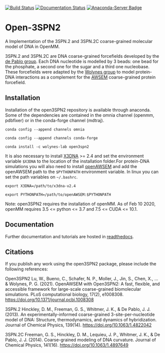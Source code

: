 [![Build Status](https://travis-ci.org/cabb99/open3spn2.svg?branch=master)](https://travis-ci.org/cabb99/open3spn2?branch=master)
[![Documentation Status](https://readthedocs.org/projects/open3spn2/badge/?version=latest)](https://open3spn2.readthedocs.io/en/latest/?badge=latest)
[![Anaconda-Server Badge](https://anaconda.org/wolynes-lab/open3spn2/badges/installer/conda.svg)](https://conda.anaconda.org/wolynes-lab)

# Open-3SPN2
A Implementation of the 3SPN.2 and 3SPN.2C coarse-grained molecular model of DNA in OpenMM.

3SPN.2 and 3SPN.2C are DNA coarse-grained forcefields developed by the [de Pablo group](https://pme.uchicago.edu/group/de-pablo-group). Each DNA nucleotide is modelled by 3 beads: one bead for the phosphate, a second one for the sugar and a third one nucleobase. These forcefields were adapted by the [Wolynes group](https://wolynes.rice.edu/) to model protein-DNA interactions as a complement for the [AWSEM](https://github.com/npschafer/openawsem) coarse-grained protein forcefield.

## Installation

Installation of the open3SPN2 repository is available through anaconda. Some of the dependencies  are contained in the omnia channel (openmm, pdbfixer) or in the conda-forge channel (mdtraj).

```conda config --append channels omnia```

```conda config --append channels conda-forge```

```conda install -c wolynes-lab open3spn2```

It is also necessary to install [X3DNA](http://x3dna.org/) >= 2.4 and set the environment variable `$X3DNA` to the location of the installation folder.For protein-DNA simulations you will also need to install [openAWSEM](https://github.com/npschafer/openawsem) and add the openAWSEM path to the `$PYTHONPATH` environment variable. In linux you can set the path variables on `~/.bashrc`.

```export X3DNA=/path/to/x3dna-v2.4```

```export PYTHONPATH=/path/to/openAWSEM:$PYTHONPATH```

Note: open3SPN2 requires the installation of openMM. As of Feb 10 2020, openMM requires 3.5 <= python <= 3.7 and 7.5 <= CUDA <= 10.1.

## Documentation

Further documentation and tutorials are hosted in [readthedocs](https://open3spn2.readthedocs.io/en/latest/).

## Citations

If you publish any work using the open3SPN2 package, please include the following references:

Open3SPN2
Lu, W., Bueno, C., Schafer, N. P., Moller, J., Jin, S., Chen, X., ... & Wolynes, P. G. (2021). OpenAWSEM with Open3SPN2: A fast, flexible, and accessible framework for large-scale coarse-grained biomolecular simulations. PLoS computational biology, 17(2), e1008308. https://doi.org/10.1371/journal.pcbi.1008308

3SPN.2
Hinckley, D. M., Freeman, G. S., Whitmer, J. K., & De Pablo, J. J. (2013). An experimentally-informed coarse-grained 3-site-per-nucleotide model of DNA: Structure, thermodynamics, and dynamics of hybridization. Journal of Chemical Physics, 139(14). https://doi.org/10.1063/1.4822042

3SPN.2C
Freeman, G. S., Hinckley, D. M., Lequieu, J. P., Whitmer, J. K., & De Pablo, J. J. (2014). Coarse-grained modeling of DNA curvature. Journal of Chemical Physics, 141(16). https://doi.org/10.1063/1.4897649

